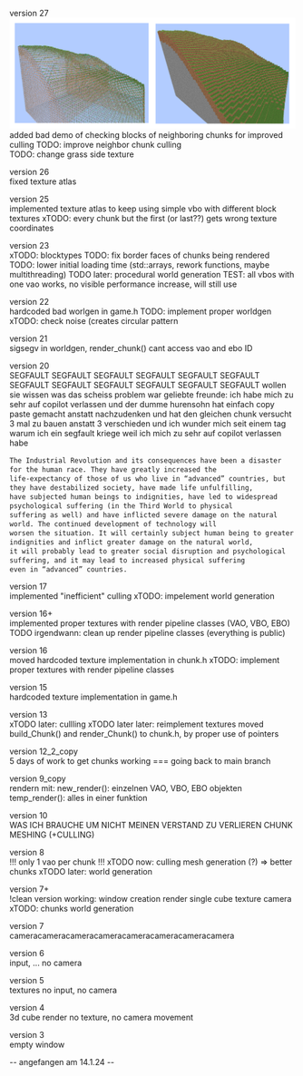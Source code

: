 
version 27 <br>
![1.png](screenshots%2F1.png)
    added bad demo of checking blocks of neighboring chunks for improved culling
    TODO: improve neighbor chunk culling  
    TODO: change grass side texture

version 26 <br>
    fixed texture atlas

version 25 <br>
    implemented texture atlas to keep using simple vbo with different block textures
    xTODO: every chunk but the first (or last??) gets wrong texture coordinates

version 23 <br>
    xTODO: blocktypes
    TODO: fix border faces of chunks being rendered
    TODO: lower initial loading time (std::arrays, rework functions, maybe multithreading)
    TODO later: procedural world generation
    TEST: all vbos with one vao
        works, no visible performance increase, will still use

version 22 <br>
    hardcoded bad worlgen in game.h
    TODO: implement proper worldgen
    xTODO: check noise (creates circular pattern


version 21 <br>
    sigsegv in worldgen, render_chunk() cant access vao and ebo ID

version 20 <br>
    SEGFAULT SEGFAULT SEGFAULT SEGFAULT SEGFAULT SEGFAULT SEGFAULT SEGFAULT SEGFAULT SEGFAULT SEGFAULT SEGFAULT
    wollen sie wissen was das scheiss problem war geliebte freunde:
        ich habe mich zu sehr auf copilot verlassen und der dumme hurensohn hat einfach copy paste gemacht anstatt nachzudenken
        und hat den gleichen chunk versucht 3 mal zu bauen anstatt 3 verschieden und ich wunder mich seit einem tag warum ich ein segfault kriege
        weil ich mich zu sehr auf copilot verlassen habe

    The Industrial Revolution and its consequences have been a disaster for the human race. They have greatly increased the
    life-expectancy of those of us who live in “advanced” countries, but they have destabilized society, have made life unfulfilling,
    have subjected human beings to indignities, have led to widespread psychological suffering (in the Third World to physical
    suffering as well) and have inflicted severe damage on the natural world. The continued development of technology will
    worsen the situation. It will certainly subject human being to greater indignities and inflict greater damage on the natural world,
    it will probably lead to greater social disruption and psychological suffering, and it may lead to increased physical suffering
    even in “advanced” countries.

version 17 <br>
    implemented "inefficient" culling
    xTODO: impelement world generation

version 16+ <br>
    implemented proper textures with render pipeline classes (VAO, VBO, EBO)
    TODO irgendwann: clean up render pipeline classes (everything is public)

version 16 <br>
    moved hardcoded texture implementation in chunk.h
    xTODO: implement proper textures with render pipeline classes

version 15 <br>
    hardcoded texture implementation in game.h

version 13 <br>
    xTODO later: cullling
    xTODO later later: reimplement textures
    moved build_Chunk() and render_Chunk() to chunk.h, by proper use of pointers

version 12_2_copy <br>
    5 days of work to get chunks working
    === going back to main branch

version 9_copy <br>
    rendern mit:
        new_render(): einzelnen VAO, VBO, EBO objekten
        temp_render(): alles in einer funktion

version 10 <br>
    WAS ICH BRAUCHE UM NICHT MEINEN VERSTAND ZU VERLIEREN
        CHUNK
        MESHING (+CULLING)

version 8 <br>
    !!! only 1 vao per chunk !!!
    xTODO now:
        culling
        mesh generation (?) => better chunks
    xTODO later:
        world generation

version 7+ <br>
    !clean version
    working:
        window creation
        render single cube
        texture
        camera
    xTODO:
        chunks
        world generation

version 7 <br>
    cameracameracameracameracameracameracameracamera

version 6 <br>
    input, ...
    no camera

version 5 <br>
    textures
    no input, no camera

version 4 <br>
    3d cube render
    no texture, no camera movement

version 3 <br>
    empty window

-- angefangen am 14.1.24 --

